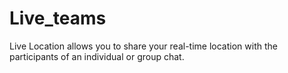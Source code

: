 # Live_teams
Live Location allows you to share your real-time location with the participants of an individual or group chat.
